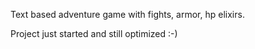 Text based adventure game with fights, armor, hp elixirs.

Project just started and still optimized :-)
